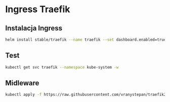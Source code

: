 # Ingress Traefik

## Instalacja Ingress

```bash
helm install stable/traefik --name traefik --set dashboard.enabled=true,rbac.enabled=true  --namespace kube-system
```

## Test

```bash
kubectl get svc traefik --namespace kube-system -w
```

## Midleware

```bash
kubectl apply -f https://raw.githubusercontent.com/vranystepan/traefik2-dok8s-example-01/master/kubernetes/traefik/traefik-prereqs.yaml
```